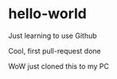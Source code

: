 # hello-world
Just learning to use Github

Cool, first pull-request done

WoW just cloned this to my PC
